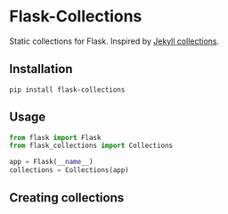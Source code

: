# Flask-Collections

Static collections for Flask. Inspired by [Jekyll collections](https://jekyllrb.com/docs/collections/).

## Installation

    pip install flask-collections

## Usage

```python
from flask import Flask
from flask_collections import Collections

app = Flask(__name__)
collections = Collections(app)
```

## Creating collections